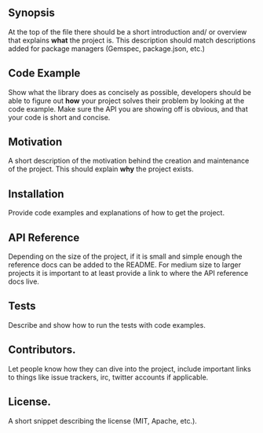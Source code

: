 ## Synopsis
At the top of the file there should be a short introduction and/ or overview that explains **what** the project is. This description should match descriptions added for package managers (Gemspec, package.json, etc.)
## Code Example
Show what the library does as concisely as possible, developers should be able to figure out **how** your project solves their problem by looking at the code example. Make sure the API you are showing off is obvious, and that your code is short and concise.
## Motivation
A short description of the motivation behind the creation and maintenance of the project. This should explain **why** the project exists.
## Installation
Provide code examples and explanations of how to get the project.
## API Reference
Depending on the size of the project, if it is small and simple enough the reference docs can be added to the README. For medium size to larger projects it is important to at least provide a link to where the API reference docs live.
## Tests
Describe and show how to run the tests with code examples.
## Contributors.
Let people know how they can dive into the project, include important links to things like issue trackers, irc, twitter accounts if applicable.
## License.
A short snippet describing the license (MIT, Apache, etc.).